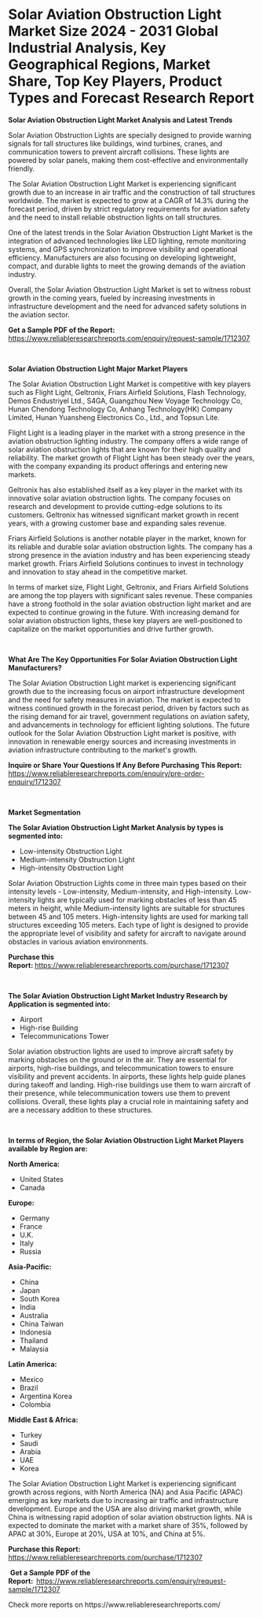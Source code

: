 <p><h1>Solar Aviation Obstruction Light Market Size 2024 - 2031 Global Industrial Analysis, Key Geographical Regions, Market Share, Top Key Players, Product Types and Forecast Research Report</h1></p><p><strong>Solar Aviation Obstruction Light Market Analysis and Latest Trends</strong></p>
<p><p>Solar Aviation Obstruction Lights are specially designed to provide warning signals for tall structures like buildings, wind turbines, cranes, and communication towers to prevent aircraft collisions. These lights are powered by solar panels, making them cost-effective and environmentally friendly.</p><p>The Solar Aviation Obstruction Light Market is experiencing significant growth due to an increase in air traffic and the construction of tall structures worldwide. The market is expected to grow at a CAGR of 14.3% during the forecast period, driven by strict regulatory requirements for aviation safety and the need to install reliable obstruction lights on tall structures.</p><p>One of the latest trends in the Solar Aviation Obstruction Light Market is the integration of advanced technologies like LED lighting, remote monitoring systems, and GPS synchronization to improve visibility and operational efficiency. Manufacturers are also focusing on developing lightweight, compact, and durable lights to meet the growing demands of the aviation industry.</p><p>Overall, the Solar Aviation Obstruction Light Market is set to witness robust growth in the coming years, fueled by increasing investments in infrastructure development and the need for advanced safety solutions in the aviation sector.</p></p>
<p><strong>Get a Sample PDF of the Report:&nbsp;</strong> <a href="https://www.reliableresearchreports.com/enquiry/request-sample/1712307">https://www.reliableresearchreports.com/enquiry/request-sample/1712307</a></p>
<p>&nbsp;</p>
<p><strong>Solar Aviation Obstruction Light Major Market Players</strong></p>
<p><p>The Solar Aviation Obstruction Light Market is competitive with key players such as Flight Light, Geltronix, Friars Airfield Solutions, Flash Technology, Demos Endustriyel Ltd., S4GA, Guangzhou New Voyage Technology Co, Hunan Chendong Technology Co, Anhang Technology(HK) Company Limited, Hunan Yuansheng Electronics Co., Ltd., and Topsun Lite.</p><p>Flight Light is a leading player in the market with a strong presence in the aviation obstruction lighting industry. The company offers a wide range of solar aviation obstruction lights that are known for their high quality and reliability. The market growth of Flight Light has been steady over the years, with the company expanding its product offerings and entering new markets.</p><p>Geltronix has also established itself as a key player in the market with its innovative solar aviation obstruction lights. The company focuses on research and development to provide cutting-edge solutions to its customers. Geltronix has witnessed significant market growth in recent years, with a growing customer base and expanding sales revenue.</p><p>Friars Airfield Solutions is another notable player in the market, known for its reliable and durable solar aviation obstruction lights. The company has a strong presence in the aviation industry and has been experiencing steady market growth. Friars Airfield Solutions continues to invest in technology and innovation to stay ahead in the competitive market.</p><p>In terms of market size, Flight Light, Geltronix, and Friars Airfield Solutions are among the top players with significant sales revenue. These companies have a strong foothold in the solar aviation obstruction light market and are expected to continue growing in the future. With increasing demand for solar aviation obstruction lights, these key players are well-positioned to capitalize on the market opportunities and drive further growth.</p></p>
<p>&nbsp;</p>
<p><strong>What Are The Key Opportunities For Solar Aviation Obstruction Light Manufacturers?</strong></p>
<p><p>The Solar Aviation Obstruction Light market is experiencing significant growth due to the increasing focus on airport infrastructure development and the need for safety measures in aviation. The market is expected to witness continued growth in the forecast period, driven by factors such as the rising demand for air travel, government regulations on aviation safety, and advancements in technology for efficient lighting solutions. The future outlook for the Solar Aviation Obstruction Light market is positive, with innovation in renewable energy sources and increasing investments in aviation infrastructure contributing to the market's growth.</p></p>
<p><strong>Inquire or Share Your Questions If Any Before Purchasing This Report:</strong> <a href="https://www.reliableresearchreports.com/enquiry/pre-order-enquiry/1712307">https://www.reliableresearchreports.com/enquiry/pre-order-enquiry/1712307</a></p>
<p>&nbsp;</p>
<p><strong>Market Segmentation</strong></p>
<p><strong>The Solar Aviation Obstruction Light Market Analysis by types is segmented into:</strong></p>
<p><ul><li>Low-intensity Obstruction Light</li><li>Medium-intensity Obstruction Light</li><li>High-intensity Obstruction Light</li></ul></p>
<p><p>Solar Aviation Obstruction Lights come in three main types based on their intensity levels - Low-intensity, Medium-intensity, and High-intensity. Low-intensity lights are typically used for marking obstacles of less than 45 meters in height, while Medium-intensity lights are suitable for structures between 45 and 105 meters. High-intensity lights are used for marking tall structures exceeding 105 meters. Each type of light is designed to provide the appropriate level of visibility and safety for aircraft to navigate around obstacles in various aviation environments.</p></p>
<p><strong>Purchase this Report:&nbsp;</strong><a href="https://www.reliableresearchreports.com/purchase/1712307">https://www.reliableresearchreports.com/purchase/1712307</a></p>
<p>&nbsp;</p>
<p><strong>The Solar Aviation Obstruction Light Market Industry Research by Application is segmented into:</strong></p>
<p><ul><li>Airport</li><li>High-rise Building</li><li>Telecommunications Tower</li></ul></p>
<p><p>Solar aviation obstruction lights are used to improve aircraft safety by marking obstacles on the ground or in the air. They are essential for airports, high-rise buildings, and telecommunication towers to ensure visibility and prevent accidents. In airports, these lights help guide planes during takeoff and landing. High-rise buildings use them to warn aircraft of their presence, while telecommunication towers use them to prevent collisions. Overall, these lights play a crucial role in maintaining safety and are a necessary addition to these structures.</p></p>
<p>&nbsp;</p>
<p><strong>In terms of Region, the Solar Aviation Obstruction Light Market Players available by Region are:</strong></p>
<p>
    <p> <strong> North America: </strong>
        <ul>
            <li>United States</li>
            <li>Canada</li>
        </ul>
        </p> 
    <p> <strong> Europe: </strong>
        <ul>
            <li>Germany</li>
            <li>France</li>
            <li>U.K.</li>
            <li>Italy</li>
            <li>Russia</li>
        </ul>
        </p> 
    <p> <strong> Asia-Pacific: </strong>
        <ul>
            <li>China</li>
            <li>Japan</li>
            <li>South Korea</li>
            <li>India</li>
            <li>Australia</li>
            <li>China Taiwan</li>
            <li>Indonesia</li>
            <li>Thailand</li>
            <li>Malaysia</li>
        </ul>
        </p> 
    <p> <strong> Latin America: </strong>
        <ul>
            <li>Mexico</li>
            <li>Brazil</li>
            <li>Argentina Korea</li>
            <li>Colombia</li>
        </ul>
        </p> 
    <p> <strong> Middle East & Africa: </strong>
        <ul>
            <li>Turkey</li>
            <li>Saudi</li>
            <li>Arabia</li>
            <li>UAE</li>
            <li>Korea</li>
        </ul>
    </p>
    </p>
<p><p>The Solar Aviation Obstruction Light Market is experiencing significant growth across regions, with North America (NA) and Asia Pacific (APAC) emerging as key markets due to increasing air traffic and infrastructure development. Europe and the USA are also driving market growth, while China is witnessing rapid adoption of solar aviation obstruction lights. NA is expected to dominate the market with a market share of 35%, followed by APAC at 30%, Europe at 20%, USA at 10%, and China at 5%.</p></p>
<p><strong>Purchase this Report: </strong><a href="https://www.reliableresearchreports.com/purchase/1712307">https://www.reliableresearchreports.com/purchase/1712307</a></p>
<p>&nbsp;<strong>Get a Sample PDF of the Report:&nbsp;&nbsp;</strong><a href="https://www.reliableresearchreports.com/enquiry/request-sample/1712307">https://www.reliableresearchreports.com/enquiry/request-sample/1712307</a></p>
<p><strong></strong></p>
<p>Check more reports on https://www.reliableresearchreports.com/</p>
